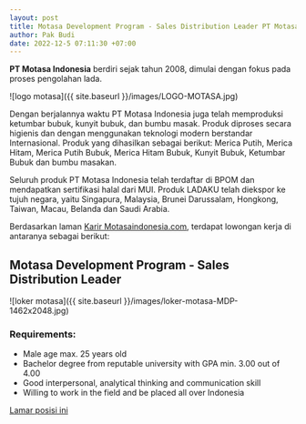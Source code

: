 ```yaml
---
layout: post
title: Motasa Development Program - Sales Distribution Leader PT Motasa Indonesia
author: Pak Budi
date: 2022-12-5 07:11:30 +07:00
---
```


**PT Motasa Indonesia** berdiri sejak tahun 2008, dimulai dengan fokus pada proses pengolahan lada.

![logo motasa]({{ site.baseurl }}/images/LOGO-MOTASA.jpg)

Dengan berjalannya waktu PT Motasa Indonesia juga telah memproduksi ketumbar bubuk, kunyit bubuk, dan bumbu masak. Produk diproses secara higienis dan dengan menggunakan teknologi modern berstandar Internasional. Produk yang dihasilkan sebagai berikut: Merica Putih, Merica Hitam, Merica Putih Bubuk, Merica Hitam Bubuk, Kunyit Bubuk, Ketumbar Bubuk dan bumbu masakan.

Seluruh produk PT Motasa Indonesia telah terdaftar di BPOM dan mendapatkan sertifikasi halal dari MUI. Produk LADAKU telah diekspor ke tujuh negara, yaitu Singapura, Malaysia, Brunei Darussalam, Hongkong, Taiwan, Macau, Belanda dan Saudi Arabia.

Berdasarkan laman [Karir Motasaindonesia.com](https://karir.motasaindonesia.com/career), terdapat lowongan kerja di antaranya sebagai berikut:

## Motasa Development Program - Sales Distribution Leader

![loker motasa]({{ site.baseurl }}/images/loker-motasa-MDP-1462x2048.jpg)

### Requirements:
* Male age max. 25 years old
* Bachelor degree from reputable university with GPA min. 3.00 out of 4.00
* Good interpersonal, analytical thinking and communication skill
* Willing to work in the field and be placed all over Indonesia

<div class="apply"><a href="https://bit.ly/mdpmotasaidn">Lamar posisi ini</a></div>

